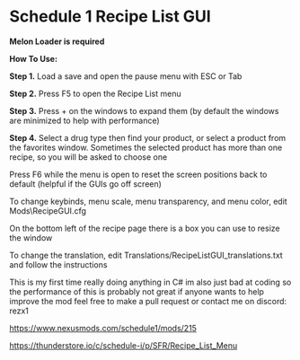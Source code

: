 # Schedule 1 Recipe List GUI

**Melon Loader is required**

**How To Use:**

**Step 1.** Load a save and open the pause menu with ESC or Tab

**Step 2.** Press F5 to open the Recipe List menu

**Step 3.** Press + on the windows to expand them (by default the windows are minimized to help with performance)

**Step 4.** Select a drug type then find your product, or select a product from the favorites window.  Sometimes the selected product has more than one recipe, so you will be asked to choose one

Press F6 while the menu is open to reset the screen positions back to default (helpful if the GUIs go off screen)

To change keybinds, menu scale, menu transparency, and menu color, edit Mods\RecipeGUI.cfg

On the bottom left of the recipe page there is a box you can use to resize the window

To change the translation, edit Translations/RecipeListGUI_translations.txt and follow the instructions

This is my first time really doing anything in C# im also just bad at coding so the performance of this is probably not great if anyone wants to help improve the mod feel free to make a pull request or contact me on discord: rezx1

https://www.nexusmods.com/schedule1/mods/215

https://thunderstore.io/c/schedule-i/p/SFR/Recipe_List_Menu
